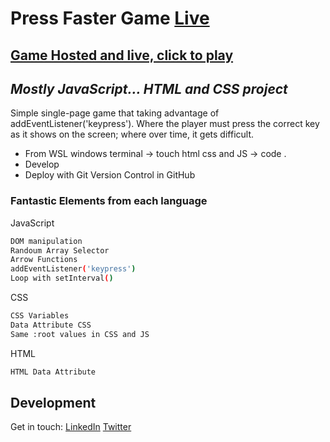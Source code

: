 # Press Faster Game [Live](https://celebrated-rugelach-1daff8.netlify.app/)

## [Game Hosted and live, click to play](https://celebrated-rugelach-1daff8.netlify.app/) 
## _Mostly JavaScript... HTML and CSS project_

Simple single-page game that taking advantage of addEventListener('keypress'). Where the player must press the correct key as it shows on the screen; where over time, it gets difficult.

- From WSL windows terminal -> touch html css and JS -> code .
- Develop
- Deploy with Git Version Control in GitHub


### Fantastic Elements from each language

JavaScript

```sh
DOM manipulation
Randoum Array Selector
Arrow Functions
addEventListener('keypress')
Loop with setInterval()
```

CSS

```sh
CSS Variables
Data Attribute CSS 
Same :root values in CSS and JS
```
HTML

```sh
HTML Data Attribute
```

## Development
Get in touch:
[LinkedIn](https://www.linkedin.com/in/cristobal-a/)
[Twitter](https://twitter.com/C7bal)